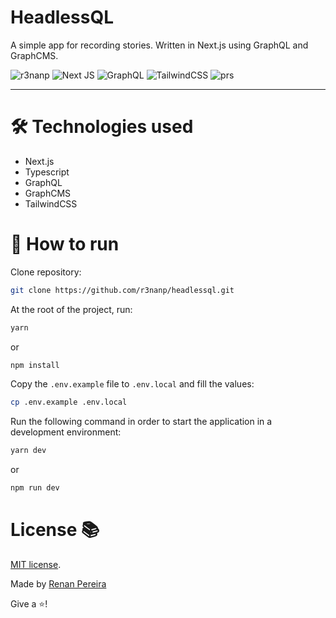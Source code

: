 # HeadlessQL
A simple app for recording stories. Written in Next.js using GraphQL and GraphCMS.

![r3nanp](https://img.shields.io/badge/r3nanp-headlessql-blue?style=for-the-badge&logo=react)
![Next JS](https://img.shields.io/badge/Next-black?style=for-the-badge&logo=next.js&logoColor=white)
![GraphQL](https://img.shields.io/badge/-GraphQL-E10098?style=for-the-badge&logo=graphql&logoColor=white)
![TailwindCSS](https://img.shields.io/badge/tailwindcss-%2338B2AC.svg?style=for-the-badge&logo=tailwind-css&logoColor=white)
![prs](https://img.shields.io/static/v1?label=PRs&message=welcome&style=for-the-badge&color=24B36B&labelColor=000000)

---

# 🛠 Technologies used

- Next.js
- Typescript
- GraphQL
- GraphCMS
- TailwindCSS

# 🤔 How to run

Clone repository:
```bash
git clone https://github.com/r3nanp/headlessql.git
```

At the root of the project, run:
```bash
yarn
```
or

```sh
npm install
```

Copy the `.env.example` file to `.env.local` and fill the values:
```bash
cp .env.example .env.local
```

Run the following command in order to start the application in a development environment:
```bash
yarn dev
```
or

```bash
npm run dev
```

# License 📚

[MIT license](LICENSE).

Made by [Renan Pereira](https://github.com/r3nanp)

Give a ⭐️!
